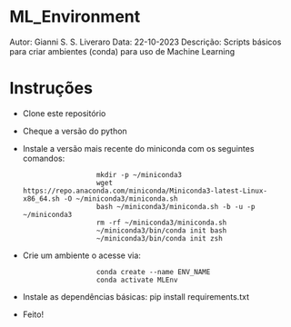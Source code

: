 # ML_Environment
Autor: Gianni S. S. Liveraro
Data: 22-10-2023
Descrição: Scripts básicos para criar ambientes (conda) para uso de Machine Learning


# Instruções
- Clone este repositório
- Cheque a versão do python
- Instale a versão mais recente do miniconda com os seguintes comandos:
                        
                        mkdir -p ~/miniconda3
                        wget https://repo.anaconda.com/miniconda/Miniconda3-latest-Linux-x86_64.sh -O ~/miniconda3/miniconda.sh
                        bash ~/miniconda3/miniconda.sh -b -u -p ~/miniconda3
                        rm -rf ~/miniconda3/miniconda.sh
                        ~/miniconda3/bin/conda init bash
                        ~/miniconda3/bin/conda init zsh

- Crie um ambiente o acesse via:
  
                        conda create --name ENV_NAME
                        conda activate MLEnv

- Instale as dependências básicas:
                        pip install requirements.txt

- Feito!
